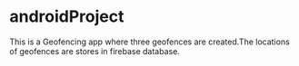 # androidProject
This is a Geofencing app where three geofences are created.The locations of geofences are stores in firebase database.
